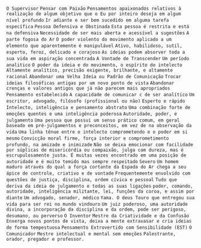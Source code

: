 `O Supervisor` `Pensar com Paixão` `Pensamentos apaixonados relativos à
realização de algum objetivo que o Eu por inteiro deseja em algum nível
profundo` `Ir adiante e ser bem sucedido em alguma tarefa específica` `Pessoa
Defensiva e Obstinada` `Esta pessoa é restrita e está na defensiva`
`Necessidade de ser mais aberta e acessível a sugestões` `A parte fogosa do
Ar` `O poder violento do movimento aplicado a um elemento que aparentemente é
manipulável` `Ativo, habilidoso, sutil, esperto, feroz, delicado e corajoso`
`As ideias podem absorver toda a sua vida em aspiração concentrada` `A Vontade
de Transcender` `Um período analitico` `O poder da ideia e do movimento, o
espírito do intelecto` `Altamente analítico, precisão exigente, brilhante, e
altamente racional` `Abandonar uma Velha Ideia ou Padrão de Comunicação`
`Trocar ideias filosóficas antigas por um novo ponto de vista` `Abandonar
crenças e valores antigos que já não parecem mais apropriados` `Pensamento
estabelecido` `A capacidade de comunicar c de ser analítico` `Um escritor,
advogado, filósofo (profissional ou não)` `Esperto e rápido` `Intelecto,
inteligência e pensamento abstrato` `Uma combinação forte de emoções quentes e
uma inteligência poderosa` `Autoridade, poder, e julgamento` `Uma pessoa que
possui um senso prático comum, em geral baseado em pré-julgamentos e
preconceitos, em vez de na observação da vida` `Uma linha tênue entre o
intelecto comprometendo e o poder em si mesmo` `Convicção moral firme, força
interior e comprometimento profundo, na amizade e inimizade` `Não se deixa
emocionar com facilidade por súplicas de misericórdia ou compaixão, julga com
dureza, mas é escrupulosamente justa. É muitas vezes encontrado em uma posição
de autoridade e é muito temido mas sempre respeitado` `Severo` `Um homem
maduro através do qual a força cortante da Espada do Ar chega a seu ápice de
controle, criativo e de vontade` `Frequentemente envolvido com questões de
justiça, disciplina, ordem cívica e pessoal` `Tudo que deriva da ideia de
julgamento e todas as suas ligações` `poder, comando, autoridade, inteligência
militante, lei, funções da coroa, e assim por diante` `Um advogado, senador,
médico` `Yama. O deus Touro que entregou sua vida para ser rei no mundo
vindouro` `Um juiz poderoso, uma autoridade divina, a incorporação da
disciplina e da ordem, pode ser perigoso, desumano, ou perverso` `O Inventor`
`Mestre da Criatividade e da Confusão` `Enxerga novos pontos de vista, deixa a
mente extravasar e cria ideias de forma tempestuosa` `Pensamento Extrovertido
com Sensibilidade (EST)` `O Comunicador` `Mestre intelectual e mental sem
emoções` `Palestrante, orador, pregador e professor.`

